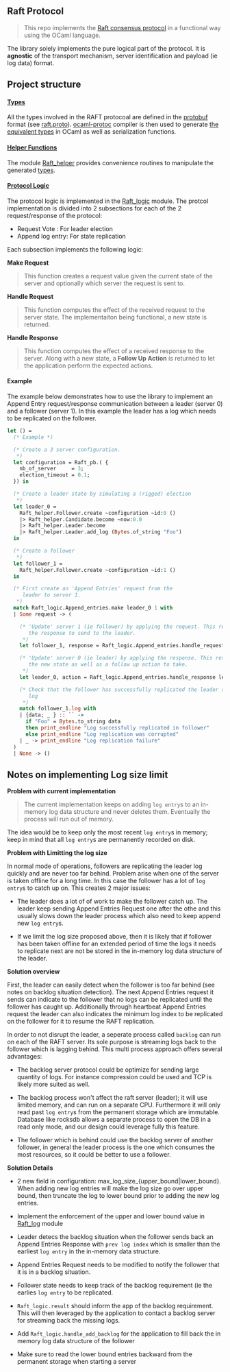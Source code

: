 ## Raft Protocol ##

> This repo implements the [Raft consensus protocol](https://raft.github.io/)
> in a functional way using the OCaml language.

The library solely implements the pure logical part of the protocol. It is
**agnostic** of the transport mechanism, server identification and
payload (ie log data) format.

## Project structure ##

#### [Types](src/raft.proto) ####

All the types involved in the RAFT protocoal are defined in the
[protobuf](https://developers.google.com/protocol-buffers/) format (see [raft.proto](src/raft.proto)).
[ocaml-protoc](https://github.com/mransan/ocaml-protoc/) compiler is then used to
generate [the equivalent types](src/raft_pb.mli) in OCaml as well as serialization functions.


#### [Helper Functions](src/raft_helper.mli) ####

The module [Raft_helper](src/raft_helper.mli) provides convenience routines to manipulate the
generated [types](src/raft_pb.mli).


#### [Protocol Logic](src/raft_logic.mli) ####

The protocol logic is implemented in the [Raft_logic](src/raft_logic.mli) module. The protcol implementation
is divided into 2 subsections for each of the 2 request/response of the protocol:
* Request Vote : For leader election
* Append log entry: For state replication

Each subsection implements the following logic:

**Make Request**

> This function creates a request value given the current state of the server and optionally which
> server the request is sent to.

**Handle Request**

> This function computes the effect of the received request to the server state. The implementaiton being
> functional, a new state is returned.

**Handle Response**

> This function computes the effect of a received response to the server. Along with a new state, a
> **Follow Up Action** is returned to let the application perform the expected actions.


#### Example

The example below demonstrates how to use the library to implement an Append Entry request/response
communication between a leader (server 0) and a follower (server 1). In this example the
leader has a log which needs to be replicated on the follower.

```OCaml
let () =
  (* Example *)

  (* Create a 3 server configuration.
   *)
  let configuration = Raft_pb.( {
    nb_of_server     = 3;
    election_timeout = 0.1;
  }) in

  (* Create a leader state by simulating a (rigged) election
   *)
  let leader_0 =
    Raft_helper.Follower.create ~configuration ~id:0 ()
    |> Raft_helper.Candidate.become ~now:0.0
    |> Raft_helper.Leader.become
    |> Raft_helper.Leader.add_log (Bytes.of_string "Foo")
  in

  (* Create a follower
   *)
  let follower_1 =
    Raft_helper.Follower.create ~configuration ~id:1 ()
  in

  (* First create an 'Append Entries' request from the
     leader to server 1.
   *)
  match Raft_logic.Append_entries.make leader_0 1 with
  | Some request -> (

    (* 'Update' server 1 (ie follower) by applying the request. This returns
       the response to send to the leader.
     *)
    let follower_1, response = Raft_logic.Append_entries.handle_request follower_1 request in

    (* 'Update' server 0 (ie leader) by applying the response. This returns
       the new state as well as a follow up action to take.
     *)
    let leader_0, action = Raft_logic.Append_entries.handle_response leader_0 response in

    (* Check that the follower has successfully replicated the leader single
       log
     *)
    match follower_1.log with
    | {data; _ } :: `` ->
      if "Foo" = Bytes.to_string data
      then print_endline "Log successfully replicated in follower"
      else print_endline "Log replication was corrupted"
    | _ -> print_endline "Log replication failure"
  )
  | None -> ()
```

## Notes on implementing Log size limit ##

**Problem with current implementation**

> The current implementation keeps on adding `log entry`s to an in-memory
> log data structure and never deletes them.
> Eventually the process will run out of memory.

The idea would be to keep only the most recent `log entry`s in memory; keep in
mind that all `log entry`s are permanently recorded on disk.

**Problem with Limitting the log size**

In normal mode of operations, followers are replicating the leader log
quickly and are never too far behind. Problem arise when one of the server is
taken offline for a long time. In this case the follower has a lot of
`log entry`s to catch up on. This creates 2 major issues:

* The leader does a lot of of work to make the follower catch up. The leader
  keep sending Append Entries Request one after the othe and this usually
  slows down the leader process which also need to keep append new
  `log entry`s.

* If we limit the log size proposed above, then it is likely that if
  follower has been taken offline for an extended period of time the logs
  it needs to replicate next are not be stored in the in-memory log data
  structure of the leader.

**Solution overview**

First, the leader can easily detect when the follower is too far behind
(see notes on backlog situation detection). The next Append Entries request
it sends can indicate to the follower that no logs can be replicated
until the follower has caught up. Additionally through heartbeat Append Entries
request the leader can also indicates the minimum log index to be replicated
on the follower for it to resume the RAFT replication.

In order to not disrupt the leader, a seperate process called `backlog` can
run on each of the RAFT server. Its sole purpose is streaming logs back to the
follower which is lagging behind. This multi process approach offers several
advantages:

* The backlog server protocol could be optimize for sending large quantity
  of logs. For instance compression could be used and TCP is likely more
  suited as well.

* The backlog process won't affect the raft server (leader); it will use
  limited memory, and can run on a separate CPU. Furthermore it will only
  read past `log entry`s from the permanent storage which are immutable.
  Database like rocksdb allows a separate process to open the DB in a read
  only mode, and our design could leverage fully this feature.

* The follower which is behind could use the backlog server of another follower,
  in general the leader process is the one which consumes the most resources,
  so it could be better to use a follower.

**Solution Details**

* 2 new field in configuration: max_log_size\_\{upper_bound|lower_bound}. When
  adding new log entries will make the log size go over upper bound, then
  truncate the log to lower bound prior to adding the new log entries.

* Implement the enforcement of the upper and lower bound value in
  [Raft_log](src/raft_log.mli) module

* Leader detecs the backlog situation when the follower sends back an
  Append Entries Response with `prev log index` which is smaller than the
  earliest `log entry` in the in-memory data structure.

* Append Entries Request needs to be modified to notify the follower that it is
  in a backlog situation.

* Follower state needs to keep track of the backlog requirement (ie the
  earlies `log entry` to be replicated.

* `Raft_logic.result` should inform the app of the backlog requirement. This
  will then leveraged by the application to contact a backlog server for
  streaming back the missing logs.

* Add `Raft_logic.handle_add_backlog` for the application to fill back the
  in memory log data structure of the follower

* Make sure to read the lower bound entries backward from the permanent storage
  when starting a server
